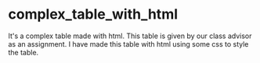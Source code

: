 # complex_table_with_html
It's a complex table made with html. 
This table is given by our class advisor as an assignment.
I have made this table with html using some css to style the table.
